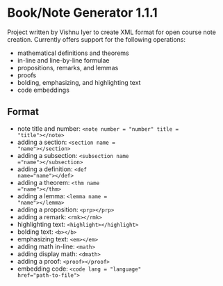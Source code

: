 Book/Note Generator 1.1.1
=========================

Project written by Vishnu Iyer to create XML format for open course note creation. Currently offers support for the following operations:
- mathematical definitions and theorems
- in-line and line-by-line formulae
- propositions, remarks, and lemmas
- proofs
- bolding, emphasizing, and highlighting text
- code embeddings

Format
-------
- note title and number: <code>\<note number = "number" title = "title">\</note></code>
- adding a section: <code>\<section name = "name">\</section></code>
- adding a subsection: <code>\<subsection name ="name">\</subsection></code>
- adding a definition: <code>\<def name="name">\</def></code>
- adding a theorem: <code>\<thm name ="name">\</thm></code>
- adding a lemma: <code>\<lemma name = "name">\</lemma></code>
- adding a proposition: <code>\<prp>\</prp></code>
- adding a remark: <code>\<rmk>\</rmk></code>
- highlighting text: <code>\<highlight>\</highlight></code>
- bolding text: <code>\<b>\</b></code>
- emphasizing text: <code>\<em>\</em></code>
- adding math in-line: <code>\<math></math></code>
- adding display math: <code>\<dmath></dmath></code>
- adding a proof: <code>\<proof>\</proof></code>
- embedding code: <code>\<code lang = "language" href="path-to-file"></code>
